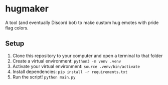 # hugmaker
A tool (and eventually Discord bot) to make custom hug emotes with pride flag colors.

## Setup
1. Clone this repository to your computer and open a terminal to that folder
2. Create a virtual environment: `python3 -m venv .venv`
3. Activate your virtual environment: `source .venv/bin/activate`
4. Install dependencies: `pip install -r requirements.txt`
5. Run the script! `python main.py`
